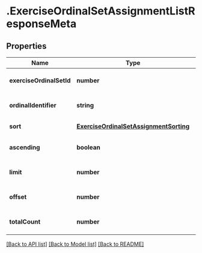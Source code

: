 # .ExerciseOrdinalSetAssignmentListResponseMeta

## Properties

Name | Type | Description | Notes
------------ | ------------- | ------------- | -------------
**exerciseOrdinalSetId** | **number** |  | [optional] [default to undefined]
**ordinalIdentifier** | **string** |  | [optional] [default to undefined]
**sort** | [**ExerciseOrdinalSetAssignmentSorting**](ExerciseOrdinalSetAssignmentSorting.md) |  | [default to undefined]
**ascending** | **boolean** |  | [optional] [default to undefined]
**limit** | **number** |  | [optional] [default to undefined]
**offset** | **number** |  | [optional] [default to undefined]
**totalCount** | **number** |  | [optional] [default to undefined]


[[Back to API list]](../README.md#documentation-for-api-endpoints) [[Back to Model list]](../README.md#documentation-for-models) [[Back to README]](../README.md)
